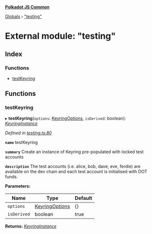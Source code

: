 **[Polkadot JS Common](../README.md)**

[Globals](../globals.md) › ["testing"](_testing_.md)

# External module: "testing"

## Index

### Functions

* [testKeyring](_testing_.md#testkeyring)

## Functions

###  testKeyring

▸ **testKeyring**(`options`: [KeyringOptions](../interfaces/_types_.keyringoptions.md), `isDerived`: boolean): *[KeyringInstance](../interfaces/_types_.keyringinstance.md)*

*Defined in [testing.ts:80](https://github.com/polkadot-js/common/blob/a1c2f03/packages/keyring/src/testing.ts#L80)*

**`name`** testKeyring

**`summary`** Create an instance of Keyring pre-populated with locked test accounts

**`description`** The test accounts (i.e. alice, bob, dave, eve, ferdie)
are available on the dev chain and each test account is initialised with DOT funds.

**Parameters:**

Name | Type | Default |
------ | ------ | ------ |
`options` | [KeyringOptions](../interfaces/_types_.keyringoptions.md) |  {} |
`isDerived` | boolean | true |

**Returns:** *[KeyringInstance](../interfaces/_types_.keyringinstance.md)*